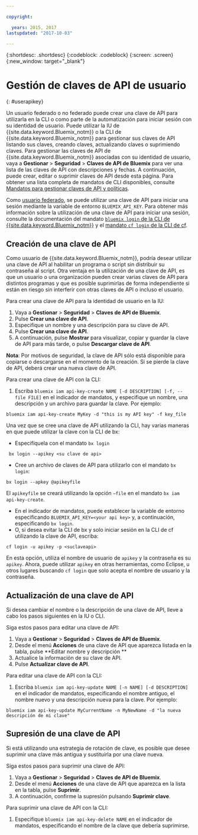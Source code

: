 ```yaml
---

copyright:

  years: 2015, 2017
lastupdated: "2017-10-03"

---
```


{:shortdesc: .shortdesc}
{:codeblock: .codeblock}
{:screen: .screen}
{:new_window: target="_blank"}

# Gestión de claves de API de usuario
{: #userapikey}

Un usuario federado o no federado puede crear una clave de API para utilizarla en la CLI o como parte de la automatización para iniciar sesión con su identidad de usuario. Puede utilizar la IU de {{site.data.keyword.Bluemix_notm}} o la CLI de {{site.data.keyword.Bluemix_notm}} para gestionar sus claves de API listando sus claves, creando claves, actualizando claves o suprimiendo claves. Para gestionar las claves de API de {{site.data.keyword.Bluemix_notm}} asociadas con su identidad de usuario, vaya a **Gestionar** &gt; **Seguridad** &gt; **Claves de API de Bluemix** para ver una lista de las claves de API con descripciones y fechas. A continuación, puede crear, editar o suprimir claves de API desde esta página. Para obtener una lista completa de mandatos de CLI disponibles, consulte [Mandatos para gestionar claves de API y políticas](/docs/cli/reference/bluemix_cli/bx_cli.html#bx_commands_iam).

Como [usuario federado](/docs/admin/adminpublic.html#federatedid), se puede utilizar una clave de API para iniciar una sesión mediante la variable de entorno `BLUEMIX_API_KEY`. Para obtener más información sobre la utilización de una clave de API para iniciar una sesión, consulte la documentación del mandato [`bluemix login` de la CLI de {{site.data.keyword.Bluemix_notm}}](/docs/cli/reference/bluemix_cli/bx_cli.html#bluemix_login) y el [mandato `cf login` de la CLI de cf](/docs/cli/reference/cfcommands/index.html#cf_login).

## Creación de una clave de API

Como usuario de {{site.data.keyword.Bluemix_notm}}, podría desear utilizar una clave de API al habilitar un programa o script sin distribuir su contraseña al script. Otra ventaja en la utilización de una clave de API, es que un usuario o una organización pueden crear varias claves de API para distintos programas y que es posible suprimirlas de forma independiente si están en riesgo sin interferir con otras claves de API o incluso el usuario.

Para crear una clave de API para la identidad de usuario en la IU:

1. Vaya a **Gestionar** &gt; **Seguridad** &gt; **Claves de API de Bluemix**.
2. Pulse **Crear una clave de API**.
3. Especifique un nombre y una descripción para su clave de API.
4. Pulse **Crear una clave de API**.
5. A continuación, pulse **Mostrar** para visualizar, copiar y guardar la clave de API para más tarde, o pulse **Descargar clave de API**.

**Nota**: Por motivos de seguridad, la clave de API sólo está disponible para copiarse o descargarse en el momento de la creación. Si se pierde la clave de API, deberá crear una nueva clave de API.

Para crear una clave de API con la CLI:

1. Escriba `bluemix iam api-key-create NAME [-d DESCRIPTION] [-f, --file FILE]` en el indicador de mandatos, y especifique un nombre, una descripción y un archivo para guardar la clave. Por ejemplo:

```
bluemix iam api-key-create MyKey -d "this is my API key" -f key_file
``` 

Una vez que se cree una clave de API utilizando la CLI, hay varias maneras en que puede utilizar la clave con la CLI de bx:

* Especifíquela con el mandato `bx login`
```
 bx login --apikey <su clave de api>
```
* Cree un archivo de claves de API para utilizarlo con el mandato `bx login`: 
 ```
 bx login --apkey @apikeyfile
 ```
 El `apikeyfile` se creará utilizando la opción `—file` en el mandato `bx iam api-key-create`.
* En el indicador de mandatos, puede establecer la variable de entorno especificando `BLUEMIX_API_KEY=<your api key>` y, a continuación, especificando `bx login`.
* O, si desea evitar la CLI de bx y solo iniciar sesión en la CLI de cf utilizando la clave de API, escriba:
 ```
 cf login -u apikey -p <suclaveapi>
 ```
  En esta opción, utiliza el nombre de usuario de `apikey` y la contraseña es su `apikey`. Ahora, puede utilizar `apikey` en otras herramientas, como Eclipse, u otros lugares buscando `cf login` que solo acepta el nombre de usuario y la contraseña.

## Actualización de una clave de API

Si desea cambiar el nombre o la descripción de una clave de API, lleve a cabo los pasos siguientes en la IU o CLI.

Siga estos pasos para editar una clave de API:

1. Vaya a **Gestionar** &gt; **Seguridad** &gt; **Claves de API de Bluemix**.
2. Desde el menú **Acciones** de una clave de API que aparezca listada en la tabla, pulse **Editar nombre y descripción ** 
3. Actualice la información de su clave de API.
4. Pulse **Actualizar clave de API**.

Para editar una clave de API con la CLI:

1. Escriba `bluemix iam api-key-update NAME [-n NAME] [-d DESCRIPTION]` en el indicador de mandatos, especificando el nombre antiguo, el nombre nuevo y una descripción nueva para la clave. Por ejemplo:

```
bluemix iam api-key-update MyCurrentName -n MyNewName -d "la nueva descripción de mi clave"
```

## Supresión de una clave de API

Si está utilizando una estrategia de rotación de clave, es posible que desee suprimir una clave más antigua y sustituirla por una clave nueva.

Siga estos pasos para suprimir una clave de API: 

1. Vaya a **Gestionar** &gt; **Seguridad** &gt; **Claves de API de Bluemix**.
2. Desde el menú **Acciones** de una clave de API que aparezca en la lista en la tabla, pulse **Suprimir**.
3. A continuación, confirme la supresión pulsando **Suprimir clave**.

Para suprimir una clave de API con la CLI:
1. Especifique `bluemix iam api-key-delete NAME` en el indicador de mandatos, especificando el nombre de la clave que debería suprimirse.

